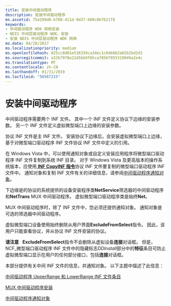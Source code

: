 ```yaml
---
title: 安装中间驱动程序
description: 安装中间驱动程序
ms.assetid: 75e299d0-b708-411d-9d37-609c8bf621f8
keywords:
- 中间驱动程序 WDK 网络安装
- NDIS 中间层驱动程序 WDK，安装
- 安装 NDIS 中间层驱动程序 WDK 网络
ms.date: 04/20/2017
ms.localizationpriority: medium
ms.openlocfilehash: 025cc8d01e538359ca34ec1c04b8b2a02b2bd2d3
ms.sourcegitcommit: a33b7978e22d5bb9f65ca7056f955319049a2e4c
ms.translationtype: MT
ms.contentlocale: zh-CN
ms.lasthandoff: 01/31/2019
ms.locfileid: "56567215"
---
```

# <a name="installing-an-intermediate-driver"></a>安装中间驱动程序





中间驱动程序需要两个 INF 文件。 其中一个 INF 文件定义协议下边缘的安装参数。 另一个 INF 文件定义虚拟微型端口上边缘的安装参数。

协议 INF 文件是主 INF 文件。 安装协议下边缘后，会安装虚拟微型端口上边缘，基于对微型端口驱动程序 INF 文件协议 INF 文件中定义的引用。

在 Windows Vista 中，可以使用通知对象或自定义安装应用程序将微型端口驱动程序 INF 文件复制到系统 INF 目录。 对于 Windows Vista 及更高版本的操作系统版本，应使用[ **INF CopyINF 指令**](https://msdn.microsoft.com/library/windows/hardware/ff547317)协议 INF 文件要复制的微型端口驱动程序 INF 文件中。 通知对象和复制 INF 文件有关的详细信息，请参阅[中间驱动程序通知对象](intermediate-driver-notify-object.md)。

下边缘是的协议的系统提供的设备安装程序类**NetService**筛选器的中间驱动程序和**NetTrans** MUX 中间驱动程序。 虚拟微型端口驱动程序类是始终**Net**。

MUX 中间驱动程序时，除了 INF 文件中，您必须还提供通知对象。 通知对象是可选的筛选器中间驱动程序。

虚拟微型端口设备使用始终删除从用户界面**ExcludeFromSelect**指令。 因此，该用户只能查看协议，并从协议 INF 文件安装的协议。

**请注意**   **ExcludeFromSelect**指令不会删除从虚拟设备**连接**对话框。 但是，NCF\_微型端口驱动程序 INF 文件中的隐藏标志*DDInstall*部分中的**特征**条目可防止虚拟微型端口显示在用户的任何部分接口，包括**连接**对话框。

 

本部分提供有关中间 INF 文件的信息，并通知对象。 以下主题中描述了此信息：

[中间驱动程序 UpperRange 和 LowerRange INF 文件条目](intermediate-driver-upperrange-and-lowerrange-inf-file-entries.md)

[MUX 中间驱动程序安装](mux-intermediate-driver-installation.md)

[中间驱动程序通知对象](intermediate-driver-notify-object.md)

 

 





